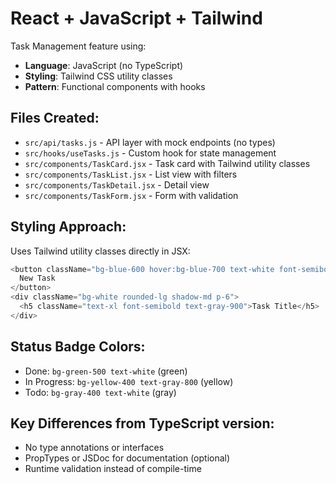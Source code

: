 # React + JavaScript + Tailwind

Task Management feature using:
- **Language**: JavaScript (no TypeScript)
- **Styling**: Tailwind CSS utility classes
- **Pattern**: Functional components with hooks

## Files Created:
- `src/api/tasks.js` - API layer with mock endpoints (no types)
- `src/hooks/useTasks.js` - Custom hook for state management
- `src/components/TaskCard.jsx` - Task card with Tailwind utility classes
- `src/components/TaskList.jsx` - List view with filters
- `src/components/TaskDetail.jsx` - Detail view
- `src/components/TaskForm.jsx` - Form with validation

## Styling Approach:
Uses Tailwind utility classes directly in JSX:
```javascript
<button className="bg-blue-600 hover:bg-blue-700 text-white font-semibold py-3 px-6 rounded-lg shadow-md transition">
  New Task
</button>
<div className="bg-white rounded-lg shadow-md p-6">
  <h5 className="text-xl font-semibold text-gray-900">Task Title</h5>
</div>
```

## Status Badge Colors:
- Done: `bg-green-500 text-white` (green)
- In Progress: `bg-yellow-400 text-gray-800` (yellow)
- Todo: `bg-gray-400 text-white` (gray)

## Key Differences from TypeScript version:
- No type annotations or interfaces
- PropTypes or JSDoc for documentation (optional)
- Runtime validation instead of compile-time

